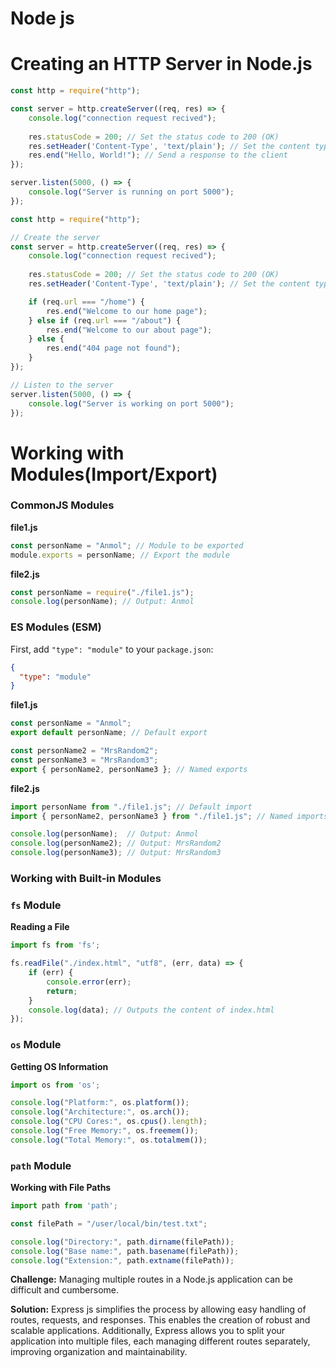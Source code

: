 # Node js

# Creating an HTTP Server in Node.js

```jsx
const http = require("http");

const server = http.createServer((req, res) => {
    console.log("connection request recived");
    
    res.statusCode = 200; // Set the status code to 200 (OK)
    res.setHeader('Content-Type', 'text/plain'); // Set the content type to plain text
    res.end("Hello, World!"); // Send a response to the client
});

server.listen(5000, () => {
    console.log("Server is running on port 5000");
});
```

```jsx
const http = require("http");

// Create the server
const server = http.createServer((req, res) => {
    console.log("connection request recived");
    
    res.statusCode = 200; // Set the status code to 200 (OK)
    res.setHeader('Content-Type', 'text/plain'); // Set the content type to plain text

    if (req.url === "/home") {
        res.end("Welcome to our home page");
    } else if (req.url === "/about") {
        res.end("Welcome to our about page");
    } else {
        res.end("404 page not found");
    }
});

// Listen to the server
server.listen(5000, () => {
    console.log("Server is working on port 5000");
});

```

# Working with Modules(Import/Export)

### CommonJS Modules

**file1.js**

```jsx
const personName = "Anmol"; // Module to be exported
module.exports = personName; // Export the module

```

**file2.js**

```jsx
const personName = require("./file1.js");
console.log(personName); // Output: Anmol

```

### ES Modules (ESM)

First, add `"type": "module"` to your `package.json`:

```json
{
  "type": "module"
}
```

**file1.js**

```jsx
const personName = "Anmol";
export default personName; // Default export

const personName2 = "MrsRandom2";
const personName3 = "MrsRandom3";
export { personName2, personName3 }; // Named exports
```

**file2.js**

```jsx
import personName from "./file1.js"; // Default import
import { personName2, personName3 } from "./file1.js"; // Named imports

console.log(personName);  // Output: Anmol
console.log(personName2); // Output: MrsRandom2
console.log(personName3); // Output: MrsRandom3
```

### Working with Built-in Modules

### `fs` Module

**Reading a File**

```jsx
import fs from 'fs';

fs.readFile("./index.html", "utf8", (err, data) => {
    if (err) {
        console.error(err);
        return;
    }
    console.log(data); // Outputs the content of index.html
});
```

### `os` Module

**Getting OS Information**

```jsx
import os from 'os';

console.log("Platform:", os.platform());
console.log("Architecture:", os.arch());
console.log("CPU Cores:", os.cpus().length);
console.log("Free Memory:", os.freemem());
console.log("Total Memory:", os.totalmem());
```

### `path` Module

**Working with File Paths**

```jsx
import path from 'path';

const filePath = "/user/local/bin/test.txt";

console.log("Directory:", path.dirname(filePath));
console.log("Base name:", path.basename(filePath));
console.log("Extension:", path.extname(filePath));
```

**Challenge:**
Managing multiple routes in a Node.js application can be difficult and cumbersome.

**Solution:**
Express js simplifies the process by allowing easy handling of routes, requests, and responses.
This enables the creation of robust and scalable applications. Additionally, Express allows you to split your application into multiple files, each managing different routes separately, improving organization and maintainability.